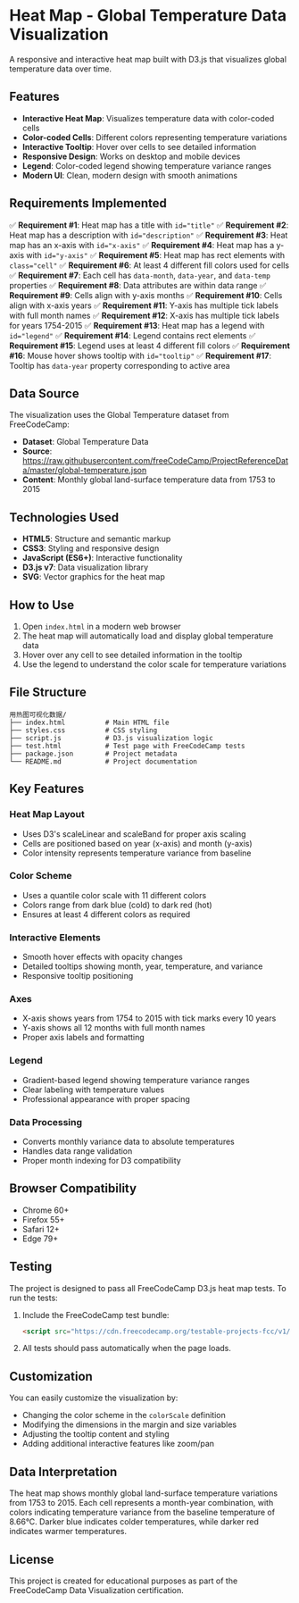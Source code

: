 # Heat Map - Global Temperature Data Visualization

A responsive and interactive heat map built with D3.js that visualizes global temperature data over time.

## Features

- **Interactive Heat Map**: Visualizes temperature data with color-coded cells
- **Color-coded Cells**: Different colors representing temperature variations
- **Interactive Tooltip**: Hover over cells to see detailed information
- **Responsive Design**: Works on desktop and mobile devices
- **Legend**: Color-coded legend showing temperature variance ranges
- **Modern UI**: Clean, modern design with smooth animations

## Requirements Implemented

✅ **Requirement #1**: Heat map has a title with `id="title"`
✅ **Requirement #2**: Heat map has a description with `id="description"`
✅ **Requirement #3**: Heat map has an x-axis with `id="x-axis"`
✅ **Requirement #4**: Heat map has a y-axis with `id="y-axis"`
✅ **Requirement #5**: Heat map has rect elements with `class="cell"`
✅ **Requirement #6**: At least 4 different fill colors used for cells
✅ **Requirement #7**: Each cell has `data-month`, `data-year`, and `data-temp` properties
✅ **Requirement #8**: Data attributes are within data range
✅ **Requirement #9**: Cells align with y-axis months
✅ **Requirement #10**: Cells align with x-axis years
✅ **Requirement #11**: Y-axis has multiple tick labels with full month names
✅ **Requirement #12**: X-axis has multiple tick labels for years 1754-2015
✅ **Requirement #13**: Heat map has a legend with `id="legend"`
✅ **Requirement #14**: Legend contains rect elements
✅ **Requirement #15**: Legend uses at least 4 different fill colors
✅ **Requirement #16**: Mouse hover shows tooltip with `id="tooltip"`
✅ **Requirement #17**: Tooltip has `data-year` property corresponding to active area

## Data Source

The visualization uses the Global Temperature dataset from FreeCodeCamp:
- **Dataset**: Global Temperature Data
- **Source**: https://raw.githubusercontent.com/freeCodeCamp/ProjectReferenceData/master/global-temperature.json
- **Content**: Monthly global land-surface temperature data from 1753 to 2015

## Technologies Used

- **HTML5**: Structure and semantic markup
- **CSS3**: Styling and responsive design
- **JavaScript (ES6+)**: Interactive functionality
- **D3.js v7**: Data visualization library
- **SVG**: Vector graphics for the heat map

## How to Use

1. Open `index.html` in a modern web browser
2. The heat map will automatically load and display global temperature data
3. Hover over any cell to see detailed information in the tooltip
4. Use the legend to understand the color scale for temperature variations

## File Structure

```
用热图可视化数据/
├── index.html          # Main HTML file
├── styles.css          # CSS styling
├── script.js           # D3.js visualization logic
├── test.html           # Test page with FreeCodeCamp tests
├── package.json        # Project metadata
└── README.md           # Project documentation
```

## Key Features

### Heat Map Layout
- Uses D3's scaleLinear and scaleBand for proper axis scaling
- Cells are positioned based on year (x-axis) and month (y-axis)
- Color intensity represents temperature variance from baseline

### Color Scheme
- Uses a quantile color scale with 11 different colors
- Colors range from dark blue (cold) to dark red (hot)
- Ensures at least 4 different colors as required

### Interactive Elements
- Smooth hover effects with opacity changes
- Detailed tooltips showing month, year, temperature, and variance
- Responsive tooltip positioning

### Axes
- X-axis shows years from 1754 to 2015 with tick marks every 10 years
- Y-axis shows all 12 months with full month names
- Proper axis labels and formatting

### Legend
- Gradient-based legend showing temperature variance ranges
- Clear labeling with temperature values
- Professional appearance with proper spacing

### Data Processing
- Converts monthly variance data to absolute temperatures
- Handles data range validation
- Proper month indexing for D3 compatibility

## Browser Compatibility

- Chrome 60+
- Firefox 55+
- Safari 12+
- Edge 79+

## Testing

The project is designed to pass all FreeCodeCamp D3.js heat map tests. To run the tests:

1. Include the FreeCodeCamp test bundle:
   ```html
   <script src="https://cdn.freecodecamp.org/testable-projects-fcc/v1/bundle.js"></script>
   ```

2. All tests should pass automatically when the page loads.

## Customization

You can easily customize the visualization by:

- Changing the color scheme in the `colorScale` definition
- Modifying the dimensions in the margin and size variables
- Adjusting the tooltip content and styling
- Adding additional interactive features like zoom/pan

## Data Interpretation

The heat map shows monthly global land-surface temperature variations from 1753 to 2015. Each cell represents a month-year combination, with colors indicating temperature variance from the baseline temperature of 8.66°C. Darker blue indicates colder temperatures, while darker red indicates warmer temperatures.

## License

This project is created for educational purposes as part of the FreeCodeCamp Data Visualization certification.
